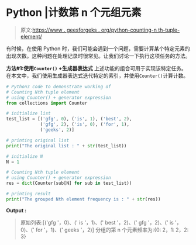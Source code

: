 # Python |计数第 n 个元组元素

> 原文:[https://www . geesforgeks . org/python-counting-n th-tuple-element/](https://www.geeksforgeeks.org/python-counting-nth-tuple-element/)

有时候，在使用 Python 时，我们可能会遇到一个问题，需要计算某个特定元素的出现次数。这种问题在处理记录时很常见。让我们讨论一下执行这项任务的方法。

**方法#1:使用`Counter()` +生成器表达式**
上述功能的组合可用于实现该特定任务。在本文中，我们使用生成器表达式迭代特定的索引，并使用`Counter()`计算计数。

```py
# Python3 code to demonstrate working of
# Counting Nth tuple element
# using Counter() + generator expression
from collections import Counter

# initialize list
test_list = [('gfg', 0), ('is', 1), ('best', 2),
             ('gfg', 2), ('is', 0), ('for', 1),
             ('geeks', 2)]

# printing original list
print("The original list : " + str(test_list))

# initialize N
N = 1

# Counting Nth tuple element
# using Counter() + generator expression
res = dict(Counter(sub[N] for sub in test_list))

# printing result
print("The grouped Nth element frequency is : " + str(res))
```

**Output :**

> 原始列表:[('gfg '，0)、(' is '，1)、(' best '，2)、(' gfg '，2)、(' is '，0)、(' for '，1)、(' geeks '，2)]
> 分组的第 n 个元素频率为:{0: 2，1: 2，2: 3}